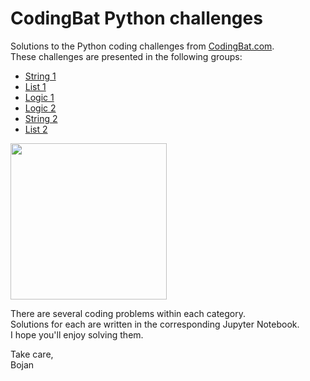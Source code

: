 # CodingBat Python challenges

Solutions to the Python coding challenges from [CodingBat.com](https://codingbat.com/python).\
These challenges are presented in the following groups:

* [String 1](https://codingbat.com/python/String-1)
* [List 1](https://codingbat.com/python/List-1)
* [Logic 1](https://codingbat.com/python/Logic-1)
* [Logic 2](https://codingbat.com/python/Logic-1)
* [String 2](https://codingbat.com/python/String-2)
* [List 2](https://codingbat.com/python/List-2)

<img src="https://user-images.githubusercontent.com/12957404/165395789-eb090f9d-121c-447c-913f-982c091642ba.png" height="250" />

There are several coding problems within each category.\
Solutions for each are written in the corresponding Jupyter Notebook.\
I hope you'll enjoy solving them.

Take care, \
Bojan
